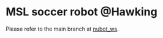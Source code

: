 # MSL soccer robot @Hawking

Please refer to the main branch at [nubot_ws](https://github.com/hawking-npu/nubot_ws).
